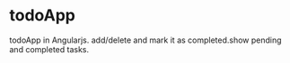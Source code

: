 # todoApp
todoApp in Angularjs. add/delete and mark it as completed.show pending and completed tasks.
